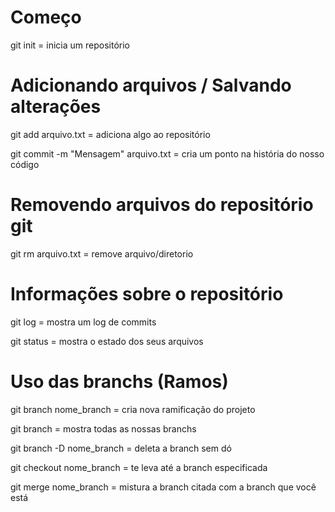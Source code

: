 # Começo
git init = inicia um repositório

# Adicionando arquivos / Salvando alterações 
git add arquivo.txt = adiciona algo ao repositório 

git commit -m "Mensagem" arquivo.txt = cria um ponto na história do nosso código

# Removendo arquivos do repositório git
git rm arquivo.txt = remove arquivo/diretorio 

# Informações sobre o repositório
git log = mostra um log de commits 

git status = mostra o estado dos seus arquivos

# Uso das branchs (Ramos)
git branch nome_branch = cria nova ramificação do projeto

git branch = mostra todas as nossas branchs

git branch -D nome_branch = deleta a branch sem dó 

git checkout nome_branch = te leva até a branch especificada 

git merge nome_branch = mistura a branch citada com a branch que você está